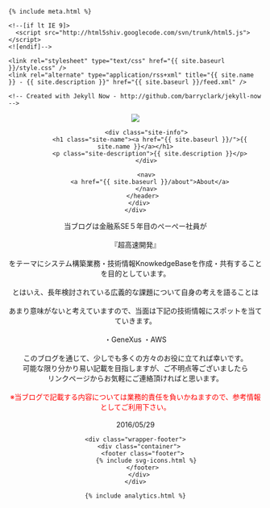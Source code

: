 <html>
  <head>
    <title>{% if page.title %}{{ page.title }} – {% endif %}{{ site.name }} – {{ site.description }}</title>

    {% include meta.html %}

    <!--[if lt IE 9]>
      <script src="http://html5shiv.googlecode.com/svn/trunk/html5.js"></script>
    <![endif]-->

    <link rel="stylesheet" type="text/css" href="{{ site.baseurl }}/style.css" />
    <link rel="alternate" type="application/rss+xml" title="{{ site.name }} - {{ site.description }}" href="{{ site.baseurl }}/feed.xml" />

    <!-- Created with Jekyll Now - http://github.com/barryclark/jekyll-now -->
  </head>

  <body>
    <div class="wrapper-masthead">
      <div class="container">
        <header class="masthead clearfix">
          <a href="{{ site.baseurl }}/" class="site-avatar"><img src="{{ site.avatar }}" /></a>

          <div class="site-info">
            <h1 class="site-name"><a href="{{ site.baseurl }}/">{{ site.name }}</a></h1>
            <p class="site-description">{{ site.description }}</p>
          </div>

          <nav>
            <a href="{{ site.baseurl }}/about">About</a>
          </nav>
        </header>
      </div>
    </div>

<Center>

当ブログは金融系SE５年目のぺーぺー社員が
<Br>
<Br>
『超高速開発』
<Br><Br>
をテーマにシステム構築業務・技術情報KnowkedgeBaseを作成・共有することを目的としています。
<Br><Br>
とはいえ、長年検討されている広義的な課題について自身の考えを語ることは
<Br><Br>
あまり意味がないと考えていますので、当面は下記の技術情報にスポットを当てていきます。
<Br><Br>
    ・GeneXus
    ・AWS
<Br><Br>
このブログを通じて、少しでも多くの方々のお役に立てれば幸いです。
<Br>
可能な限り分かり易い記載を目指しますが、ご不明点等ございましたら
<Br>
リンクページからお気軽にご連絡頂ければと思います。
<Br><Br>
<font color = "RED">※当ブログで記載する内容については業務的責任を負いかねますので、参考情報としてご利用下さい。</font>
<Br><Br>
2016/05/29

</Center>

    <div class="wrapper-footer">
      <div class="container">
        <footer class="footer">
          {% include svg-icons.html %}
        </footer>
      </div>
    </div>

    {% include analytics.html %}
  </body>
</html>


